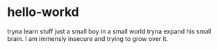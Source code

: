 # hello-workd
tryna learn stuff
just a small boy in a small world tryna expand his small brain. I am immensly insecure and trying to grow over it.
